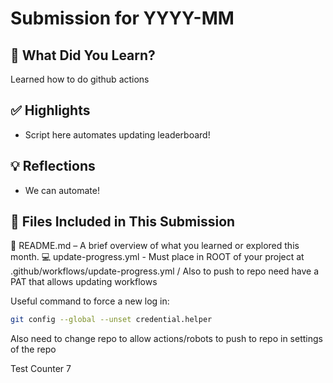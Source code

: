 # Submission for YYYY-MM

## 🌟 What Did You Learn?
Learned how to do github actions 


## ✅ Highlights
- Script here automates updating leaderboard!


## 💡 Reflections
- We can automate!

## 📂 Files Included in This Submission
📄 README.md – A brief overview of what you learned or explored this month.
💻 update-progress.yml - Must place in ROOT of your project at .github/workflows/update-progress.yml / Also to push to repo need have a PAT that allows updating workflows

Useful command to force a new log in: 
```bash
git config --global --unset credential.helper
```

Also need to change repo to allow actions/robots to push to repo in settings of the repo


Test Counter 7

